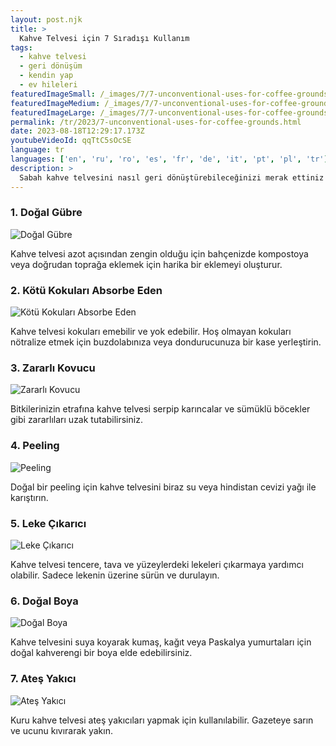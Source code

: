 ```yaml
---
layout: post.njk
title: >
  Kahve Telvesi için 7 Sıradışı Kullanım
tags:
  - kahve telvesi
  - geri dönüşüm
  - kendin yap
  - ev hileleri
featuredImageSmall: /_images/7/7-unconventional-uses-for-coffee-grounds-cover-tr-small.webp
featuredImageMedium: /_images/7/7-unconventional-uses-for-coffee-grounds-cover-tr-medium.webp
featuredImageLarge: /_images/7/7-unconventional-uses-for-coffee-grounds-cover-tr-large.webp
permalink: /tr/2023/7-unconventional-uses-for-coffee-grounds.html
date: 2023-08-18T12:29:17.173Z
youtubeVideoId: qqTtC5sOcSE
language: tr
languages: ['en', 'ru', 'ro', 'es', 'fr', 'de', 'it', 'pt', 'pl', 'tr']
description: >
  Sabah kahve telvesini nasıl geri dönüştürebileceğinizi merak ettiniz mi? İşte günlük yaşamınızda kahve telvesini kullanabileceğiniz yedi beklenmedik ve pratik yolun listesi.
---
```


### 1. Doğal Gübre

![Doğal Gübre](/_images/9/949ae16014c9d952b5120074ac2cf439-medium.webp)

Kahve telvesi azot açısından zengin olduğu için bahçenizde kompostoya veya doğrudan toprağa eklemek için harika bir eklemeyi oluşturur.

### 2. Kötü Kokuları Absorbe Eden

![Kötü Kokuları Absorbe Eden](/_images/4/442b8f8e7b42dca566ac058bc7f55230-medium.webp)

Kahve telvesi kokuları emebilir ve yok edebilir. Hoş olmayan kokuları nötralize etmek için buzdolabınıza veya dondurucunuza bir kase yerleştirin.

### 3. Zararlı Kovucu

![Zararlı Kovucu](/_images/d/da572aca3b74fb9aa7af0a04a65b2738-medium.webp)

Bitkilerinizin etrafına kahve telvesi serpip karıncalar ve sümüklü böcekler gibi zararlıları uzak tutabilirsiniz.

### 4. Peeling

![Peeling](/_images/a/a7272e8f8347855fddd02b6bc469cce1-medium.webp)

Doğal bir peeling için kahve telvesini biraz su veya hindistan cevizi yağı ile karıştırın.

### 5. Leke Çıkarıcı

![Leke Çıkarıcı](/_images/a/af86e31e34bb2fb9de430641d95b741c-medium.webp)

Kahve telvesi tencere, tava ve yüzeylerdeki lekeleri çıkarmaya yardımcı olabilir. Sadece lekenin üzerine sürün ve durulayın.

### 6. Doğal Boya

![Doğal Boya](/_images/4/48c7898cf8e688f0999db7fd209ef69a-medium.webp)

Kahve telvesini suya koyarak kumaş, kağıt veya Paskalya yumurtaları için doğal kahverengi bir boya elde edebilirsiniz.

### 7. Ateş Yakıcı

![Ateş Yakıcı](/_images/2/2cdf7c624191f3b773f7fa26bbc71b6d-medium.webp)

Kuru kahve telvesi ateş yakıcıları yapmak için kullanılabilir. Gazeteye sarın ve ucunu kıvırarak yakın.

